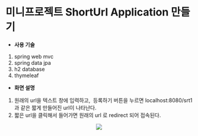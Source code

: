 # 미니프로젝트 ShortUrl Application 만들기

-   **사용 기술**

1.  spring web mvc
2.  spring data jpa
3.  h2 database
4.  thymeleaf

-   **화면 설명**

1.  원래의 url을 텍스트 창에 입력하고,  등록하기 버튼을 누르면 localhost:8080/srt1 과 같은 짧게 만들어진 url이 나타난다.
2.  짧은 url을 클릭해서 들어가면 원래의 url 로 redirect 되어 접속된다.

<p align="center">
  <img src="https://github.com/hyeonju-kim/ShortUrlApplication/assets/58349668/602a4033-1adc-4876-8ab8-e4c954f710d1">
</p>
